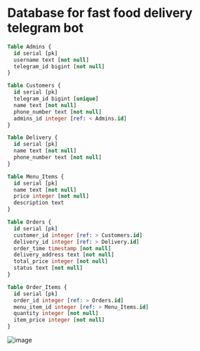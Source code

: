 # Database for fast food delivery telegram bot



```sql
Table Admins {
  id serial [pk]
  username text [not null]
  telegram_id bigint [not null]
}

Table Customers {
  id serial [pk]
  telegram_id bigint [unique]
  name text [not null]
  phone_number text [not null]
  admins_id integer [ref: < Admins.id]
}

Table Delivery {
  id serial [pk]
  name text [not null]
  phone_number text [not null]
}

Table Menu_Items {
  id serial [pk]
  name text [not null]
  price integer [not null]
  description text
}

Table Orders {
  id serial [pk]
  customer_id integer [ref: > Customers.id]
  delivery_id integer [ref: > Delivery.id]
  order_time timestamp [not null]
  delivery_address text [not null]
  total_price integer [not null]
  status text [not null] 
}

Table Order_Items {
  id serial [pk]
  order_id integer [ref: > Orders.id]
  menu_item_id integer [ref: > Menu_Items.id]
  quantity integer [not null]
  item_price integer [not null]
}

```
![image](https://user-images.githubusercontent.com/122670933/226100603-00e45c30-64b7-40fc-9a13-d1b8cade578c.png)


